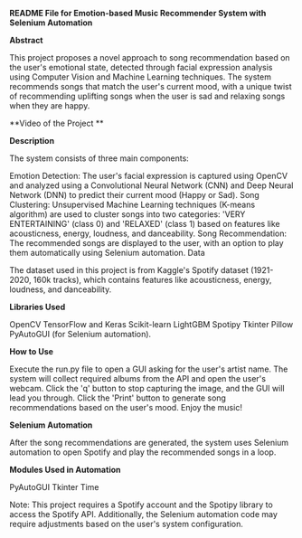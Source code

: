**README File for Emotion-based Music Recommender System with Selenium Automation**

**Abstract**

This project proposes a novel approach to song recommendation based on the user's emotional state, detected through facial expression analysis using Computer Vision and Machine Learning techniques. The system recommends songs that match the user's current mood, with a unique twist of recommending uplifting songs when the user is sad and relaxing songs when they are happy.

**Video of the Project **


**Description**

The system consists of three main components:

Emotion Detection: The user's facial expression is captured using OpenCV and analyzed using a Convolutional Neural Network (CNN) and Deep Neural Network (DNN) to predict their current mood (Happy or Sad).
Song Clustering: Unsupervised Machine Learning techniques (K-means algorithm) are used to cluster songs into two categories: 'VERY ENTERTAINING' (class 0) and 'RELAXED' (class 1) based on features like acousticness, energy, loudness, and danceability.
Song Recommendation: The recommended songs are displayed to the user, with an option to play them automatically using Selenium automation.
Data

The dataset used in this project is from Kaggle's Spotify dataset (1921-2020, 160k tracks), which contains features like acousticness, energy, loudness, and danceability.

**Libraries Used**

OpenCV
TensorFlow and Keras
Scikit-learn
LightGBM
Spotipy
Tkinter
Pillow
PyAutoGUI (for Selenium automation).

**How to Use**

Execute the run.py file to open a GUI asking for the user's artist name.
The system will collect required albums from the API and open the user's webcam.
Click the 'q' button to stop capturing the image, and the GUI will lead you through.
Click the 'Print' button to generate song recommendations based on the user's mood.
Enjoy the music!

**Selenium Automation**

After the song recommendations are generated, the system uses Selenium automation to open Spotify and play the recommended songs in a loop.

**Modules Used in Automation**

PyAutoGUI
Tkinter
Time

Note: This project requires a Spotify account and the Spotipy library to access the Spotify API. Additionally, the Selenium automation code may require adjustments based on the user's system configuration.
